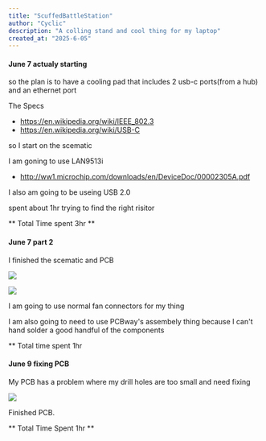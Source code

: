 ```yaml
---
title: "ScuffedBattleStation"
author: "Cyclic"
description: "A colling stand and cool thing for my laptop"
created_at: "2025-6-05"
---
```


#### June 7 actualy starting

so the plan is to have a cooling pad that includes 2 usb-c ports(from a hub) and an ethernet port

The Specs

- https://en.wikipedia.org/wiki/IEEE_802.3
- https://en.wikipedia.org/wiki/USB-C

so I start on the scematic

I am goning to use LAN9513i

- http://ww1.microchip.com/downloads/en/DeviceDoc/00002305A.pdf

I also am going to be useing USB 2.0

spent about 1hr trying to find the right risitor

** Total Time spent 3hr ** 

#### June 7 part 2

I finished the scematic and PCB 

![](https://hc-cdn.hel1.your-objectstorage.com/s/v3/644f29519e95badf747718a1331e8e104f8c7d1c_image.png)

![](https://hc-cdn.hel1.your-objectstorage.com/s/v3/3f61ca0e62ecd940865626d81b3810b320c07354_image.png)

I am going to use normal fan connectors for my thing

I am also going to need to use PCBway's assembely thing because I can't hand solder a good handful of the components

** Total time spent 1hr 

#### June 9 fixing PCB 

My PCB has a problem where my drill holes are too small and need fixing

![](https://hc-cdn.hel1.your-objectstorage.com/s/v3/39d9717cea20de48c2353f18908326993ec17a9a_image.png)

Finished PCB.

** Total Time Spent 1hr **